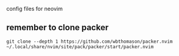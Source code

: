 config files for neovim

## remember to clone packer 

``` git clone --depth 1 https://github.com/wbthomason/packer.nvim ~/.local/share/nvim/site/pack/packer/start/packer.nvim ```
